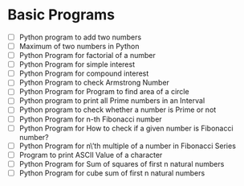 # Basic Programs
- [ ] Python program to add two numbers
- [ ] Maximum of two numbers in Python
- [ ] Python Program for factorial of a number
- [ ] Python Program for simple interest
- [ ] Python Program for compound interest
- [ ] Python Program to check Armstrong Number
- [ ] Python Program for Program to find area of a circle
- [ ] Python program to print all Prime numbers in an Interval
- [ ] Python program to check whether a number is Prime or not
- [ ] Python Program for n-th Fibonacci number
- [ ] Python Program for How to check if a given number is Fibonacci number?
- [ ] Python Program for n\’th multiple of a number in Fibonacci Series
- [ ] Program to print ASCII Value of a character
- [ ] Python Program for Sum of squares of first n natural numbers
- [ ] Python Program for cube sum of first n natural numbers